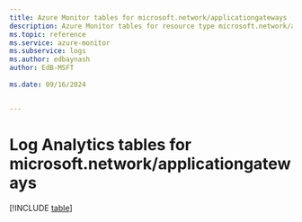 ```yaml
---
title: Azure Monitor tables for microsoft.network/applicationgateways
description: Azure Monitor tables for resource type microsoft.network/applicationgateways
ms.topic: reference
ms.service: azure-monitor
ms.subservice: logs
ms.author: edbaynash
author: EdB-MSFT
   
ms.date: 09/16/2024


---
```


# Log Analytics tables for microsoft.network/applicationgateways  

[!INCLUDE [table](~/reusable-content/ce-skilling/azure/includes/azure-monitor/reference/tables/microsoft-network_applicationgateways-include.md)]

